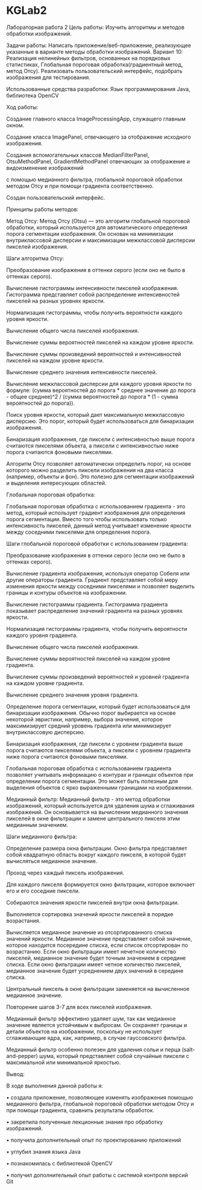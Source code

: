# KGLab2

Лабораторная работа 2
Цель работы:
Изучить алгоритмы и методов обработки изображений.

Задачи работы:
Написать приложение/веб-приложение, реализующее указанные в варианте методы обработки изображений. Вариант 10: Реализация
нелинейных фильтров, основанных на порядковых статистиках, Глобальная пороговая обработка(градиентный метод, метод Отсу).
Реализовать пользовательский интерфейс, подобрать изображения для тестирования.

Использованные средства разработки: 
Язык программирования Java, библиотека OpenCV

Ход работы:

Создание главного класса ImageProcessingApp, служащего главным окном.

Создание класса ImagePanel, отвечающего за отображение исходного изображения.

Создания вспомогательных классов MedianFilterPanel, OtsuMethodPanel, GradientMethodPanel отвечающих за отображение и видоизменение изображений 

с помощью медианного фильтра, глобальной пороговой обработки методом Отсу и при помощи градиента соответственно.


Создан пользовательский интерфейс.

Принципы работы методов:

Метод Отсу:
Метод Отсу (Otsu) — это алгоритм глобальной пороговой обработки, который используется для автоматического определения порога сегментации изображения. Он основан на минимизации внутриклассовой дисперсии и максимизации межклассовой дисперсии пикселей изображения.

Шаги алгоритма Отсу:

Преобразование изображения в оттенки серого (если оно не было в оттенках серого).

Вычисление гистограммы интенсивности пикселей изображения. Гистограмма представляет собой распределение интенсивностей пикселей на разных уровнях яркости.

Нормализация гистограммы, чтобы получить вероятности каждого уровня яркости.

Вычисление общего числа пикселей изображения.

Вычисление суммы вероятностей пикселей на каждом уровне яркости.

Вычисление суммы произведений вероятностей и интенсивностей пикселей на каждом уровне яркости.

Вычисление среднего значения интенсивности пикселей.

Вычисление межклассовой дисперсии для каждого уровня яркости по формуле: (сумма вероятностей до порога * среднее значение до порога - общее среднее)^2 / (сумма вероятностей до порога * (1 - сумма вероятностей до порога)).

Поиск уровня яркости, который дает максимальную межклассовую дисперсию. Это порог, который будет использоваться для бинаризации изображения.

Бинаризация изображения, где пиксели с интенсивностью выше порога считаются пикселями объекта, а пиксели с интенсивностью ниже порога считаются фоновыми пикселями.

Алгоритм Отсу позволяет автоматически определить порог, на основе которого можно разделить пиксели изображения на два класса (например, объекты и фон). Это полезно для сегментации изображений и выделения интересующих областей.

Глобальная пороговая обработка:

Глобальная пороговая обработка с использованием градиента - это метод, который использует градиент изображения для определения порога сегментации. Вместо того чтобы использовать только интенсивность пикселей, данный метод учитывает изменение яркости между соседними пикселями для определения порога.

Шаги глобальной пороговой обработки с использованием градиента:

Преобразование изображения в оттенки серого (если оно не было в оттенках серого).

Вычисление градиента изображения, используя оператор Собеля или другие операторы градиента. Градиент представляет собой меру изменения яркости между соседними пикселями и позволяет выделить границы и контуры объектов на изображении.

Вычисление гистограммы градиента. Гистограмма градиента показывает распределение значений градиента на разных уровнях яркости.

Нормализация гистограммы градиента, чтобы получить вероятности каждого уровня градиента.

Вычисление общего числа пикселей изображения.

Вычисление суммы вероятностей пикселей на каждом уровне градиента.

Вычисление суммы произведений вероятностей и уровней градиента на каждом уровне градиента.

Вычисление среднего значения уровня градиента.

Определение порога сегментации, который будет использоваться для бинаризации изображения. Обычно порог выбирается на основе некоторой эвристики, например, выбора значения, которое максимизирует средний уровень градиента или минимизирует внутриклассовую дисперсию.

Бинаризация изображения, где пиксели с уровнем градиента выше порога считаются пикселями объекта, а пиксели с уровнем градиента ниже порога считаются фоновыми пикселями.

Глобальная пороговая обработка с использованием градиента позволяет учитывать информацию о контурах и границах объектов при определении порога сегментации. Это может быть полезным для выделения объектов с ярко выраженными границами на изображении.

Медианный фильтр:
Медианный фильтр - это метод обработки изображений, который используется для удаления шума и сглаживания изображений. Он основывается на вычислении медианного значения пикселей в окне фильтрации и замене центрального пикселя этим медианным значением.

Шаги медианного фильтра:

Определение размера окна фильтрации. Окно фильтра представляет собой квадратную область вокруг каждого пикселя, в которой будет вычисляться медианное значение.

Проход через каждый пиксель изображения.

Для каждого пикселя формируется окно фильтрации, которое включает его и его соседние пиксели.

Собираются значения яркости пикселей внутри окна фильтрации.

Выполняется сортировка значений яркости пикселей в порядке возрастания.

Вычисляется медианное значение из отсортированного списка значений яркости. Медианное значение представляет собой значение, которое находится посередине списка, если список отсортирован по возрастанию. Если окно фильтрации имеет нечетное количество пикселей, медианное значение будет точным значением в середине списка. Если окно фильтрации имеет четное количество пикселей, медианное значение будет усреднением двух значений в середине списка.

Центральный пиксель в окне фильтрации заменяется на вычисленное медианное значение.

Повторение шагов 3-7 для всех пикселей изображения.

Медианный фильтр эффективно удаляет шум, так как медианное значение является устойчивым к выбросам. Он сохраняет границы и детали объектов на изображении, поскольку не использует сглаживающие ядра, как, например, в случае гауссовского фильтра.

Медианный фильтр особенно полезен для удаления сольи и перца (salt-and-pepper) шума, который представляет собой случайные пиксели с максимальной или минимальной яркостью.


Вывод:

В ходе выполнения данной работы я:

• создала приложение, позволяющее изменять изображения помощью медианного фильтра, глобальной пороговой обработки методом Отсу и при помощи градиента, сравнить результаты обработок.

• закрепила полученные лекционные знания про обработку изображений.

• получила дополнительный опыт по проектированию приложений

• углубил знания языка Java

• познакомилась с библиотекой OpenCV

• получил дополнительный опыт работы с системой контроля версий Git




